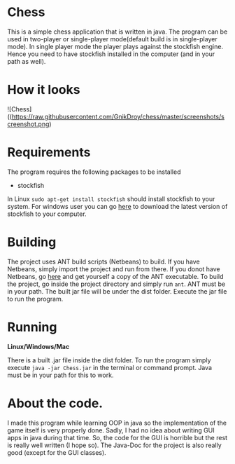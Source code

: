 # Chess

This is a simple chess application that is written in java. The program can be used in two-player or single-player mode(default build is in single-player mode). 
In single player mode the player plays against the stockfish engine. Hence you need to have stockfish installed in the computer (and in your path as well).

# How it looks

![Chess]((https://raw.githubusercontent.com/GnikDroy/chess/master/screenshots/screenshot.png)

# Requirements

The program requires the following packages to be installed

- stockfish

In Linux `sudo apt-get install stockfish` should install stockfish to your system. For windows user you can go [here](https://stockfishchess.org/download/) to download
the latest version of stockfish to your computer.

# Building

The project uses ANT build scripts (Netbeans) to build. If you have Netbeans, simply import the project and run from there. If you donot have Netbeans, go [here](https://ant.apache.org/) and get yourself a copy of the ANT executable.
To build the project, go inside the project directory and simply run `ant`. ANT must be in your path. The built jar file will be under the dist folder.
Execute the jar file to run the program.

# Running

__Linux/Windows/Mac__

There is a built .jar file inside the dist folder.
To run the program simply execute `java -jar Chess.jar` in the terminal or command prompt. Java must be in your path for this to work.

# About the code.

I made this program while learning OOP in java so the implementation of the game itself is very properly done. Sadly, I had no idea about writing GUI apps in java during that time.
So, the code for the GUI is horrible but the rest is really well written (I hope so).
The Java-Doc for the project is also really good (except for the GUI classes).

